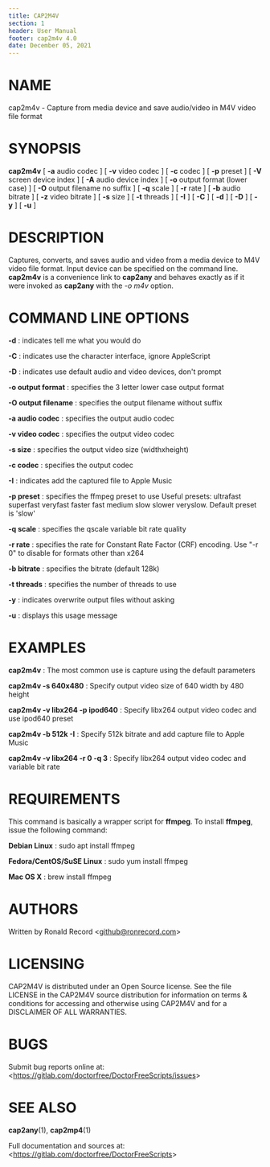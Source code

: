 ```yaml
---
title: CAP2M4V
section: 1
header: User Manual
footer: cap2m4v 4.0
date: December 05, 2021
---
```

# NAME
cap2m4v - Capture from media device and save audio/video in M4V video file format

# SYNOPSIS

**cap2m4v** [ **-a** audio codec ] [ **-v** video codec ] [ **-c** codec ] [ **-p** preset ] [ **-V** screen device index ] [ **-A** audio device index ] [ **-o** output format (lower case) ] [ **-O** output filename no suffix ] [ **-q** scale ] [ **-r** rate ] [ **-b** audio bitrate ] [ **-z** video bitrate ] [ **-s** size ] [ **-t** threads ] [ **-I** ] [ **-C** ] [ **-d** ] [ **-D** ] [ **-y** ] [ **-u** ]

# DESCRIPTION
Captures, converts, and saves audio and video from a media device to M4V video file format. Input device can be specified on the command line. **cap2m4v** is a convenience link to **cap2any** and behaves exactly as if it were invoked as **cap2any** with the *-o m4v* option.

# COMMAND LINE OPTIONS

**-d**
: indicates tell me what you would do

**-C**
: indicates use the character interface, ignore AppleScript

**-D**
: indicates use default audio and video devices, don't prompt

**-o output format**
: specifies the 3 letter lower case output format

**-O output filename**
: specifies the output filename without suffix

**-a audio codec**
: specifies the output audio codec

**-v video codec**
: specifies the output video codec

**-s size**
: specifies the output video size (widthxheight)

**-c codec**
: specifies the output codec

**-I**
: indicates add the captured file to Apple Music

**-p preset**
: specifies the ffmpeg preset to use
	 Useful presets:
	 ultrafast superfast veryfast faster fast medium slow
	 slower veryslow. Default preset is 'slow'

**-q scale**
: specifies the qscale variable bit rate quality

**-r rate**
: specifies the rate for Constant Rate Factor (CRF)
	encoding. Use "-r 0" to disable for formats other than x264

**-b bitrate**
: specifies the bitrate (default 128k)

**-t threads**
: specifies the number of threads to use

**-y**
: indicates overwrite output files without asking

**-u**
: displays this usage message

# EXAMPLES

**cap2m4v**
: The most common use is capture using the default parameters

**cap2m4v -s 640x480**
: Specify output video size of 640 width by 480 height

**cap2m4v -v libx264 -p ipod640**
: Specify libx264 output video codec and use ipod640 preset

**cap2m4v -b 512k -I**
: Specify 512k bitrate and add capture file to Apple Music

**cap2m4v -v libx264 -r 0 -q 3**
: Specify libx264 output video codec and variable bit rate

# REQUIREMENTS
This command is basically a wrapper script for **ffmpeg**. To install 
**ffmpeg**, issue the following command:

**Debian Linux**
: sudo apt install ffmpeg

**Fedora/CentOS/SuSE Linux**
: sudo yum install ffmpeg

**Mac OS X**
: brew install ffmpeg

# AUTHORS
Written by Ronald Record &lt;github@ronrecord.com&gt;

# LICENSING
CAP2M4V is distributed under an Open Source license.
See the file LICENSE in the CAP2M4V source distribution
for information on terms &amp; conditions for accessing and
otherwise using CAP2M4V and for a DISCLAIMER OF ALL WARRANTIES.

# BUGS
Submit bug reports online at: &lt;https://gitlab.com/doctorfree/DoctorFreeScripts/issues&gt;

# SEE ALSO
**cap2any**(1), **cap2mp4**(1)

Full documentation and sources at: &lt;https://gitlab.com/doctorfree/DoctorFreeScripts&gt;

